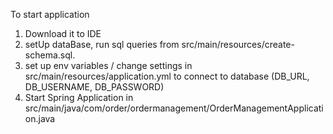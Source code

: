 To start application

1) Download it to IDE
2) setUp dataBase, run sql queries from src/main/resources/create-schema.sql. 
3) set up env variables / change settings in src/main/resources/application.yml to connect to database (DB_URL, DB_USERNAME, DB_PASSWORD)
4) Start Spring Application in  src/main/java/com/order/ordermanagement/OrderManagementApplication.java